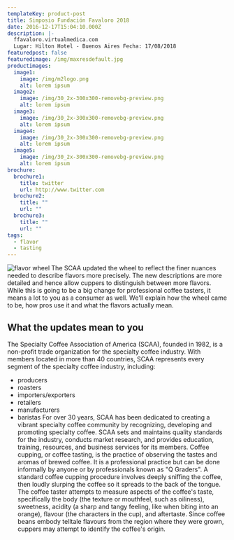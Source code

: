```yaml
---
templateKey: product-post
title: Simposio Fundación Favaloro 2018
date: 2016-12-17T15:04:10.000Z
description: |-
  ffavaloro.virtualmedica.com
  Lugar: Hilton Hotel - Buenos Aires Fecha: 17/08/2018
featuredpost: false
featuredimage: /img/maxresdefault.jpg
productimages:
  image1:
    image: /img/m2logo.png
    alt: lorem ipsum
  image2:
    image: /img/30_2x-300x300-removebg-preview.png
    alt: lorem ipsum
  image3:
    image: /img/30_2x-300x300-removebg-preview.png
    alt: lorem ipsum
  image4:
    image: /img/30_2x-300x300-removebg-preview.png
    alt: lorem ipsum
  image5:
    image: /img/30_2x-300x300-removebg-preview.png
    alt: lorem ipsum
brochure:
  brochure1:
    title: twitter
    url: http://www.twitter.com
  brochure2:
    title: ""
    url: ""
  brochure3:
    title: ""
    url: ""
tags:
  - flavor
  - tasting
---
```

![flavor wheel](/img/30_2x-300x300-removebg-preview.png)
The SCAA updated the wheel to reflect the finer nuances needed to describe flavors more precisely. The new descriptions are more detailed and hence allow cuppers to distinguish between more flavors.
While this is going to be a big change for professional coffee tasters, it means a lot to you as a consumer as well. We'll explain how the wheel came to be, how pros use it and what the flavors actually mean.
## What the updates mean to you
The Specialty Coffee Association of America (SCAA), founded in 1982, is a non-profit trade organization for the specialty coffee industry. With members located in more than 40 countries, SCAA represents every segment of the specialty coffee industry, including:
* producers
* roasters
* importers/exporters
* retailers
* manufacturers
* baristas
For over 30 years, SCAA has been dedicated to creating a vibrant specialty coffee community by recognizing, developing and promoting specialty coffee. SCAA sets and maintains quality standards for the industry, conducts market research, and provides education, training, resources, and business services for its members.
Coffee cupping, or coffee tasting, is the practice of observing the tastes and aromas of brewed coffee. It is a professional practice but can be done informally by anyone or by professionals known as "Q Graders". A standard coffee cupping procedure involves deeply sniffing the coffee, then loudly slurping the coffee so it spreads to the back of the tongue.
The coffee taster attempts to measure aspects of the coffee's taste, specifically the body (the texture or mouthfeel, such as oiliness), sweetness, acidity (a sharp and tangy feeling, like when biting into an orange), flavour (the characters in the cup), and aftertaste. Since coffee beans embody telltale flavours from the region where they were grown, cuppers may attempt to identify the coffee's origin.
